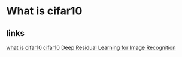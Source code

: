 # What is cifar10

## links

[what is cifar10](https://blog.csdn.net/zeuseign/article/details/72773342)
[cifar10](https://www.cs.toronto.edu/~kriz/cifar.html)
[Deep Residual Learning for Image Recognition](../paper/He_Deep_Residual_Learning_CVPR_2016_paper.pdf)
